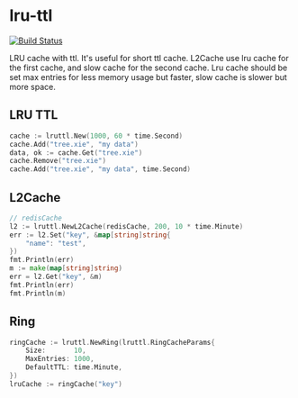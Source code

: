 # lru-ttl

[![Build Status](https://github.com/vicanso/lru-ttl/workflows/Test/badge.svg)](https://github.com/vicanso/lru-ttl/actions)

LRU cache with ttl. It's useful for short ttl cache. 
L2Cache use lru cache for the first cache, and slow cache for the second cache. Lru cache should be set max entries for less memory usage but faster, slow cache is slower but more space.

## LRU TTL


```go
cache := lruttl.New(1000, 60 * time.Second)
cache.Add("tree.xie", "my data")
data, ok := cache.Get("tree.xie")
cache.Remove("tree.xie")
cache.Add("tree.xie", "my data", time.Second)
```

## L2Cache

```go
// redisCache
l2 := lruttl.NewL2Cache(redisCache, 200, 10 * time.Minute)
err := l2.Set("key", &map[string]string{
    "name": "test",
})
fmt.Println(err)
m := make(map[string]string)
err = l2.Get("key", &m)
fmt.Println(err)
fmt.Println(m)
```

## Ring

```go
ringCache := lruttl.NewRing(lruttl.RingCacheParams{
    Size:       10,
    MaxEntries: 1000,
    DefaultTTL: time.Minute,
})
lruCache := ringCache("key")
```